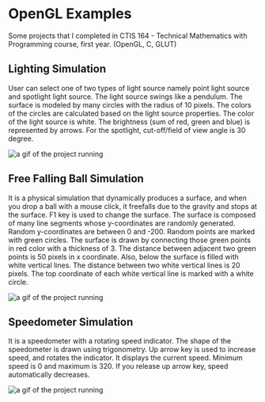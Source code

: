 # OpenGL Examples
Some projects that I completed in CTIS 164 - Technical Mathematics with Programming course, first year. (OpenGL, C, GLUT)

## Lighting Simulation
User can select one of two types of light source namely point light source and spotlight light source. The light source swings like a pendulum. The surface is modeled by many circles with the radius of 10 pixels. The colors of the circles are calculated based on the light source properties. The color of the light source is white. The brightness (sum of red, green and blue) is represented by arrows. For the spotlight, cut-off/field of view angle is 30 degree.

![a gif of the project running](https://media.giphy.com/media/fnjxjG5uqWhEwCp4s2/giphy.gif)

## Free Falling Ball Simulation

It is a physical simulation that dynamically produces a surface, and when you drop a ball with a mouse click, it freefalls due to the gravity and stops at the surface. F1 key is used to change the surface. The surface is composed of many line segments whose y-coordinates are randomly generated. Random y-coordinates are between 0 and -200. Random points are marked with green circles. The surface is drawn by connecting those green points in red color with a thickness of 3. The distance between adjacent two green points is 50 pixels in x coordinate. Also, below the surface is filled with white vertical lines. The distance between two white vertical lines is 20 pixels. The top coordinate of each white vertical line is marked with a white circle.

![a gif of the project running](https://media.giphy.com/media/LwHbQT7ypoMlLbboR8/giphy.gif)

## Speedometer Simulation

It is a speedometer with a rotating speed indicator. The shape of the speedometer is drawn using trigonometry. Up arrow key is used to increase speed, and rotates the indicator. It displays the current speed. Minimum speed is 0 and maximum is 320. If you release up arrow key, speed automatically decreases.

![a gif of the project running](https://media.giphy.com/media/37R9i7tUmYSl0zWqRz/giphy.gif)
